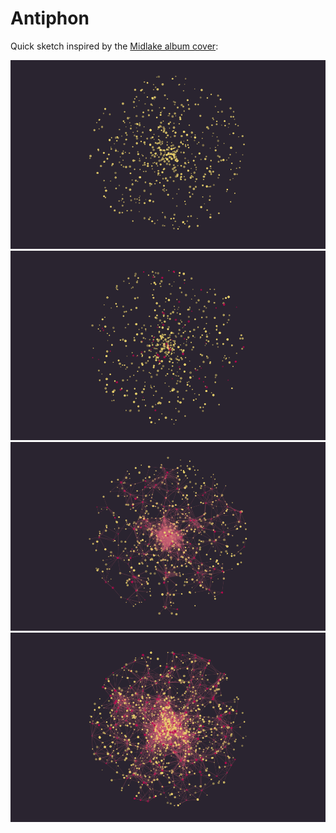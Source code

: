 # Antiphon

Quick sketch inspired by the [Midlake album cover](https://www.allmusic.com/album/antiphon-mw0002568027):

![image1](https://github.com/tstevo/antiphon/blob/master/images/antiphon1474836256.png)
![image2](https://github.com/tstevo/antiphon/blob/master/images/antiphon1474836655.png)
![image3](https://github.com/tstevo/antiphon/blob/master/images/antiphon1474841645.png)
![image4](https://github.com/tstevo/antiphon/blob/master/images/antiphon1474842169.png)
